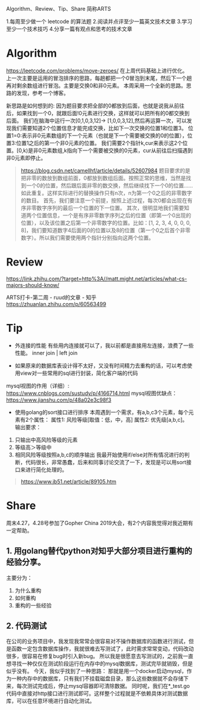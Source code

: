 Algorithm、Review、Tip、Share 简称ARTS

1.每周至少做一个 leetcode 的算法题 2.阅读并点评至少一篇英文技术文章 3.学习至少一个技术技巧 4.分享一篇有观点和思考的技术文章

# Algorithm
https://leetcode.com/problems/move-zeroes/
在上周代码基础上进行优化。
上一次主要是运用的冒泡排序的思路，每趟都把一个0冒泡到末尾，然后下一个趟再对剩余数组进行冒泡。主要是交换0和非0元素。
本周采用一个全新的思路。思路的发现，参考一个博客。

新思路是如何想到的:  因为题目要求把全部的0都放到后面，也就是说我从前往后，如果找到一个0，就跟后面!0元素进行交换，这样就可以把所有的0都交换到后面。
我们在脑海中运行一次[0,1,0,3,12]-> [1,0,0,3,12],然后再运算一次，可以发现我们需要知道2个位置信息才能完成交换，比如下一次交换的位置1和位置3。
位置1=0:表示非0元素数组的下一个元素（也就是下一个需要被交换的0的位置），位置3:位置1之后的第一个非0元素的位置。
我们需要2个指针k,cur来表示这2个位置。[0,k)是非0元素数组,k指向下一个需要被交换的0元素，cur从前往后扫描遇到非0元素即停止。


> https://blog.csdn.net/camellhf/article/details/52607984
题目要求的是把非零的数放到数组前面，0都放到数组后面。按照正常的思维，当然是找到一个0的位置，然后跟后面非零的数交换，然后继续找下一个0的位置……如此重复。这样实际进行的替换操作只有n次，n为第一个0之后的非零数字的数目。 
首先，我们要注意一个前提，按照上述过程，每次0都会出现在有序非零数字序列的最后一个位置的下一位置。 
其次，很明显地我们需要知道两个位置信息，一个是有序非零数字序列之后的位置（即第一个0出现的位置），以及该位置之后第一个非零数字的位置。比如：[1, 2, 3, 4, 0, 0, 0, 8]，我们要知道数字4后面的0的位置以及8的位置（第一个0之后首个非零数字）。所以我们需要使用两个指针分别指向这两个位置。

# Review
https://link.zhihu.com/?target=http%3A//matt.might.net/articles/what-cs-majors-should-know/

ARTS打卡-第二周 - ruud的文章 - 知乎
https://zhuanlan.zhihu.com/p/60563499

# Tip
* 外连接的性能
有些用内连接就可以了，我以前都是直接用左连接，浪费了一些性能。
inner join | left join

* 如果原来的数据库表设计得不太好，又没有时间精力去重构的话，可以考虑使用view对一些常用的sql进行封装，简化客户端的代码

mysql视图的作用（详细）: https://www.cnblogs.com/sustudy/p/4166714.html
mysql视图优缺点： https://www.jianshu.com/p/48a02e3c98f3

* 使用golang的sort接口进行排序
本周遇到一个需求，有a,b,c3个元素，每个元素有2个属性：
属性1: 风险等级[取值：低，中，高]
属性2: 优先级[a,b,c]。
输出要求：
1. 只输出中高风险等级的元素
2. 等级高＞等级中
3. 相同风险等级按照a,b,c的顺序输出
我最开始使用if/else对所有情况进行的判断，代码很长，非常愚蠢，后来和同事讨论交流了一下，发现是可以用sort接口来进行简化处理的。

> https://www.jb51.net/article/89105.htm

# Share
周末4.27，4.28号参加了Gopher China 2019大会，有2个内容我觉得对我近期有一定帮助。
## 1. 用golang替代python对知乎大部分项目进行重构的经验分享。
主要分为：
1. 为什么重构
2. 如何重构
3. 重构的一些经验
## 2. 代码测试
在公司的业务项目中，我发现我常常会很容易对不操作数据库的函数进行测试，但是函数一定包含数据库操作，我就很难去写测试了，此时需求常常变动，代码改动很多，很容易在修复bug时引入新bug。
所以我是很愿意去写测试的，之前我一直想寻找一种仅仅在测试阶段运行在内存中的mysql数据库，测试完毕就销毁，但是似乎没有。
今天，我似乎找到了一种思路： 那就是用一个docker启动mysql，作为一种内存中的数据库，只有我们不挂载磁盘目录，那么这些数据就不会存储下来，每次测试完成后，停止mysql容器即可清除数据。 同时呢，我们在*_test.go代码中直接对http接口进行测试即可。这样整个过程就是不依赖具体对测试数据库，可以在任意环境进行自动化测试。


